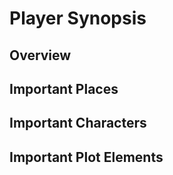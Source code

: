 # Player Synopsis

## Overview


## Important Places


## Important Characters


## Important Plot Elements

